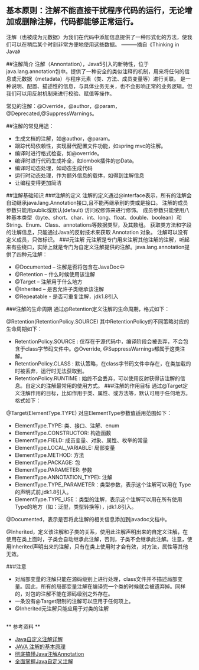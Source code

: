 ## 基本原则：注解不能直接干扰程序代码的运行，无论增加或删除注解，代码都能够正常运行。
注解（也被成为元数据）为我们在代码中添加信息提供了一种形式化的方法，使我们可以在稍后某个时刻非常方便地使用这些数据。 ———摘自《Thinking in Java》

##注解简介
注解（Annontation），Java5引入的新特性，位于java.lang.annotation包中。提供了一种安全的类似注释的机制，用来将任何的信息或元数据（metadata）与程序元素（类、方法、成员变量等）进行关联。
是一种说明、配置、描述性的信息，与具体业务无关，也不会影响正常的业务逻辑。但我们可以用反射机制来进行校验、赋值等操作。

常见的注解：@Override，@author，@param，@Deprecated,@SuppressWarnings。


##注解的常见用途：
- 生成文档的注解，如@author，@param。
- 跟踪代码依赖性，实现替代配置文件功能，如spring mvc的注解。
- 编译时进行格式检查，如@override。
- 编译时进行代码生成补全，如lombok插件的@Data。
- 编译时动态处理，如动态生成代码
- 运行时动态处理，作为额外信息的载体，如得到注解信息
- 让编程变得更加简洁

##注解基础知识
###注解的定义
注解的定义通过@interface表示，所有的注解会自动继承java.lang.Annotation接口,且不能再继承别的类或是接口。
注解的成员参数只能用public或默认(default) 访问权修饰来进行修饰。
成员参数只能使用八种基本类型（byte、short、char、int、long、float、double、boolean）和String、Enum、Class、annotations等数据类型，及其数组。
获取类方法和字段的注解信息，只能通过Java的反射技术来获取 Annotation 对象。
注解可以没有定义成员，只做标识。
###元注解
元注解是专门用来注解其他注解的注解，听起来有些绕口，实际上就是专门为自定义注解提供的注解。java.lang.annotation提供了四种元注解：
- @Documented – 注解是否将包含在JavaDoc中
- @Retention – 什么时候使用该注解
- @Target – 注解用于什么地方
- @Inherited – 是否允许子类继承该注解
- @Repeatable - 是否可重复注解，jdk1.8引入

###注解的生命周期
通过@Retention定义注解的生命周期，格式如下：

@Retention(RetentionPolicy.SOURCE)
其中RetentionPolicy的不同策略对应的生命周期如下：

- RetentionPolicy.SOURCE : 仅存在于源代码中，编译阶段会被丢弃，不会包含于class字节码文件中。@Override, @SuppressWarnings都属于这类注解。
- RetentionPolicy.CLASS : 默认策略，在class字节码文件中存在，在类加载的时被丢弃，运行时无法获取到。
- RetentionPolicy.RUNTIME : 始终不会丢弃，可以使用反射获得该注解的信息。自定义的注解最常用的使用方式。
###注解的作用目标
通过@Target定义注解作用的目标，比如作用于类、属性、或方法等，默认可用于任何地方。格式如下：

@Target(ElementType.TYPE)
对应ElementType参数值适用范围如下：

- ElementType.TYPE: 类、接口、注解、enum
- ElementType.CONSTRUCTOR: 构造函数
- ElementType.FIELD: 成员变量、对象、属性、枚举的常量
- ElementType.LOCAL_VARIABLE: 局部变量
- ElementType.METHOD: 方法
- ElementType.PACKAGE: 包
- ElementType.PARAMETER: 参数
- ElementType.ANNOTATION_TYPE): 注解
- ElementType.TYPE_PARAMETER：类型参数，表示这个注解可以用在 Type的声明式前,jdk1.8引入。
- ElementType.TYPE_USE：类型的注解，表示这个注解可以用在所有使用Type的地方（如：泛型，类型转换等），jdk1.8引入。

@Documented，表示是否将此注解的相关信息添加到javadoc文档中。

@Inherited，定义该注解和子类的关系，使用此注解声明出来的自定义注解，在使用在类上面时，子类会自动继承此注解，否则，子类不会继承此注解。注意，使用Inherited声明出来的注解，只有在类上使用时才会有效，对方法，属性等其他无效。

###注意
- 对局部变量的注解只能在源码级别上进行处理，class文件并不描述局部变量。因此，所有的局部变量注解在编译完一个类的时候就会被遗弃掉。同样的，对包的注解不能在源码级别之外存在。
- 一条没有@Target限制的注解可以应用于任何项上。
- @Inherited元注解只能应用于对类的注解


##
** 参考资料 **

- [Java自定义注解详解](https://www.jianshu.com/p/7a02ddfb0e13)
- [JAVA 注解的基本原理](https://juejin.im/post/6844903636733001741)
- [彻底搞懂Java注解Annotation](http://www.akathink.com/2016/08/11/%E5%BD%BB%E5%BA%95%E6%90%9E%E6%87%82Java%E6%B3%A8%E8%A7%A3Annotation)
- [全面掌握Java自定义注解](https://zhuanlan.zhihu.com/p/60730622)